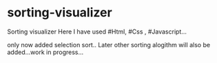 # sorting-visualizer
Sorting visualizer
Here I have used #Html, #Css , #Javascript...

only now added selection sort..
Later other sorting alogithm will also be added...work in progress...
